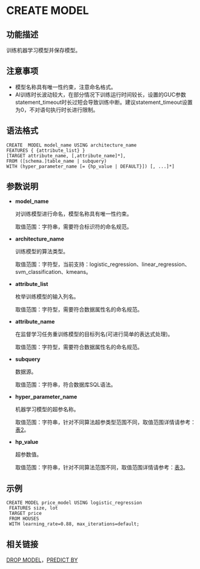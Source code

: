 # CREATE MODEL

## 功能描述<a name="section94489231810"></a>

训练机器学习模型并保存模型。

## 注意事项<a name="section428216371487"></a>

-   模型名称具有唯一性约束，注意命名格式。
-   AI训练时长波动较大，在部分情况下训练运行时间较长，设置的GUC参数statement\_timeout时长过短会导致训练中断。建议statement\_timeout设置为0，不对语句执行时长进行限制。

## 语法格式<a name="section187451047882"></a>

```
CREATE  MODEL model_name USING architecture_name
FEATURES { {attribute_list} }
[TARGET attribute_name, [,attribute_name]*],
FROM ([schema.]table_name | subquery)
WITH (hyper_parameter_name [= {hp_value | DEFAULT}]) [, ...]*]
```

## 参数说明<a name="section19493195215818"></a>

-   **model\_name**

    对训练模型进行命名，模型名称具有唯一性约束。

    取值范围：字符串，需要符合标识符的命名规范。

-   **architecture\_name**

    训练模型的算法类型。

    取值范围：字符型，当前支持：logistic\_regression、linear\_regression、svm\_classification、kmeans。

-   **attribute\_list**

    枚举训练模型的输入列名。

    取值范围：字符型，需要符合数据属性名的命名规范。

-   **attribute\_name**

    在监督学习任务重训练模型的目标列名\(可进行简单的表达式处理\)。

    取值范围：字符型，需要符合数据属性名的命名规范。

-   **subquery**

    数据源。

    取值范围：字符串，符合数据库SQL语法。

-   **hyper\_parameter\_name**

    机器学习模型的超参名称。

    取值范围：字符串，针对不同算法超参类型范围不同，取值范围详情请参考：[表2](../AIFeatureGuide/DB4AI-Query-模型训练和推断.md#table15985527185615)。

-   **hp\_value**

    超参数值。

    取值范围：字符串，针对不同算法范围不同，取值范围详情请参考：[表3](../AIFeatureGuide/DB4AI-Query-模型训练和推断.md#table86881521502)。


## 示例<a name="section10367355883"></a>

```
CREATE MODEL price_model USING logistic_regression
 FEATURES size, lot
 TARGET price
 FROM HOUSES
 WITH learning_rate=0.88, max_iterations=default;
```

## 相关链接<a name="section084411512195"></a>

[DROP MODEL](DROP-MODEL.md)，[PREDICT BY](PREDICT-BY.md)

